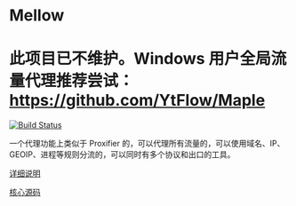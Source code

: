 # Mellow

# 此项目已不维护。Windows 用户全局流量代理推荐尝试：https://github.com/YtFlow/Maple

[![Build Status](https://travis-ci.com/mellow-io/mellow.svg?branch=master)](https://travis-ci.com/mellow-io/mellow)

一个代理功能上类似于 Proxifier 的，可以代理所有流量的，可以使用域名、IP、GEOIP、进程等规则分流的，可以同时有多个协议和出口的工具。

[详细说明](https://github.com/mellow-io/mellow/blob/master/README.1.md)

[核心源码](https://github.com/mellow-io/go-tun2socks)
